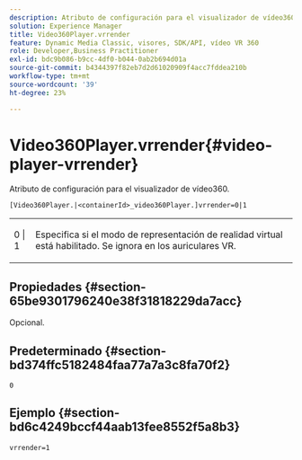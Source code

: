 ```yaml
---
description: Atributo de configuración para el visualizador de vídeo360.
solution: Experience Manager
title: Video360Player.vrrender
feature: Dynamic Media Classic, visores, SDK/API, vídeo VR 360
role: Developer,Business Practitioner
exl-id: bdc9b086-b9cc-4df0-b044-0ab2b694d01a
source-git-commit: b4344397f82eb7d2d61020909f4acc7fddea210b
workflow-type: tm+mt
source-wordcount: '39'
ht-degree: 23%

---
```


# Video360Player.vrrender{#video-player-vrrender}

Atributo de configuración para el visualizador de vídeo360.

`[Video360Player.|<containerId>_video360Player.]vrrender=0|1`

<table id="table_2A4F898BBF88417DB0834B7F78637F5D"> 
 <tbody> 
  <tr> 
   <td colname="col1"> <p> <span class="codeph"> 0 | 1</span> </p> </td> 
   <td colname="col2"> <p>Especifica si el modo de representación de realidad virtual está habilitado. Se ignora en los auriculares VR. </p> </td> 
  </tr> 
 </tbody> 
</table>

## Propiedades {#section-65be9301796240e38f31818229da7acc}

Opcional.

## Predeterminado {#section-bd374ffc5182484faa77a7a3c8fa70f2}

`0`

## Ejemplo {#section-bd6c4249bccf44aab13fee8552f5a8b3}

`vrrender=1`

